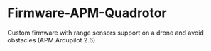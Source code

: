 Firmware-APM-Quadrotor
======================

Custom firmware with range sensors support on a drone and avoid obstacles (APM Ardupilot 2.6)
